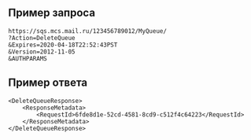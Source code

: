 ## Пример запроса

```
https://sqs.mcs.mail.ru/123456789012/MyQueue/
?Action=DeleteQueue
&Expires=2020-04-18T22:52:43PST
&Version=2012-11-05
&AUTHPARAMS
```

## Пример ответа

```
<DeleteQueueResponse>
    <ResponseMetadata>
        <RequestId>6fde8d1e-52cd-4581-8cd9-c512f4c64223</RequestId>
    </ResponseMetadata>
</DeleteQueueResponse>
```
